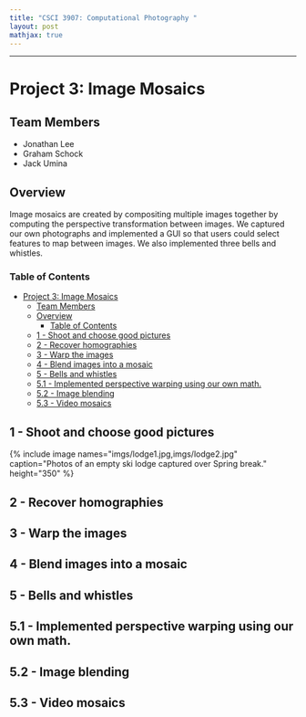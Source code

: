 ```yaml
---
title: "CSCI 3907: Computational Photography "
layout: post
mathjax: true
---
```

------
# Project 3: Image Mosaics

## Team Members
- Jonathan Lee
- Graham Schock
- Jack Umina

## Overview
Image mosaics are created by compositing multiple images together by computing the perspective transformation between images. We captured our own photographs and implemented a GUI so that users could select features to map between images. We also implemented three bells and whistles.



### Table of Contents
- [Project 3: Image Mosaics](#project-3-image-mosaics)
  - [Team Members](#team-members)
  - [Overview](#overview)
    - [Table of Contents](#table-of-contents)
  - [1 - Shoot and choose good pictures](#1---shoot-and-choose-good-pictures)
  - [2 - Recover homographies](#2---recover-homographies)
  - [3 - Warp the images](#3---warp-the-images)
  - [4 - Blend images into a mosaic](#4---blend-images-into-a-mosaic)
  - [5 - Bells and whistles](#5---bells-and-whistles)
  - [5.1 - Implemented perspective warping using our own math.](#51---implemented-perspective-warping-using-our-own-math)
  - [5.2 - Image blending](#52---image-blending)
  - [5.3 - Video mosaics](#53---video-mosaics)

## 1 - Shoot and choose good pictures
{% include image names="imgs/lodge1.jpg,imgs/lodge2.jpg" caption="Photos of an empty ski lodge captured over Spring break." height="350" %}

## 2 - Recover homographies

## 3 - Warp the images

## 4 - Blend images into a mosaic

## 5 - Bells and whistles

## 5.1 - Implemented perspective warping using our own math.

## 5.2 - Image blending

## 5.3 - Video mosaics

